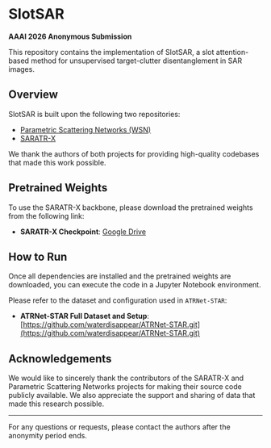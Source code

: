 # SlotSAR
**AAAI 2026 Anonymous Submission**

This repository contains the implementation of SlotSAR, a slot attention-based method for unsupervised target-clutter disentanglement in SAR images.

## Overview
SlotSAR is built upon the following two repositories:

- [Parametric Scattering Networks (WSN)](https://github.com/bentherien/parametricScatteringNetworks.git)  
- [SARATR-X](https://github.com/waterdisappear/SARATR-X.git)

We thank the authors of both projects for providing high-quality codebases that made this work possible.

## Pretrained Weights

To use the SARATR-X backbone, please download the pretrained weights from the following link:

- **SARATR-X Checkpoint**: [Google Drive](https://drive.google.com/file/d/1AE_6wLadOCgwm7nEmtohyRrxKEWozcuK/view?usp=drive_link)

## How to Run

Once all dependencies are installed and the pretrained weights are downloaded, you can execute the code in a Jupyter Notebook environment.

Please refer to the dataset and configuration used in `ATRNet-STAR`:
- **ATRNet-STAR Full Dataset and Setup**: [https://github.com/waterdisappear/ATRNet-STAR.git](https://github.com/waterdisappear/ATRNet-STAR.git)

## Acknowledgements

We would like to sincerely thank the contributors of the SARATR-X and Parametric Scattering Networks projects for making their source code publicly available. We also appreciate the support and sharing of data that made this research possible.

---

For any questions or requests, please contact the authors after the anonymity period ends.
